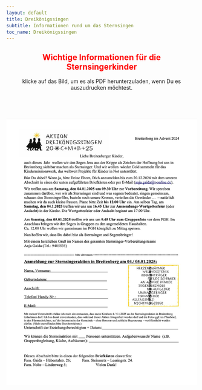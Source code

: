 ```yaml
---
layout: default
title: Dreikönigssingen
subtitle: Informationen rund um das Sternsingen
toc_name: Dreikönigssingen
---
```


<header class="major">
<h2><font color=red>Wichtige Informationen für die Sternsingerkinder</font></h2>
klicke auf das Bild, um es als PDF herunterzuladen, wenn Du es auszudrucken möchtest.
</header>

<br><a href="images/Infobrief-Sternsingerkinder-2025.pdf" class="image featured"><img src="images/Infobrief-Sternsingerkinder-2025.jpg" alt=""/></a>